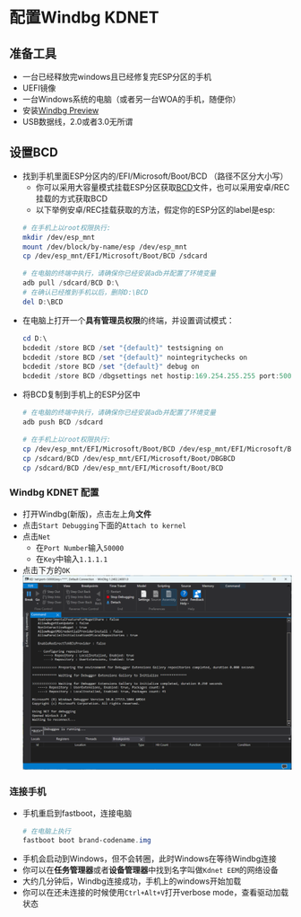 # 配置Windbg KDNET

## 准备工具
  - 一台已经释放完windows且已经修复完ESP分区的手机
  - UEFI镜像
  - 一台Windows系统的电脑（或者另一台WOA的手机，随便你）
  - 安装[Windbg Preview](https://apps.microsoft.com/detail/9pgjgd53tn86)
  - USB数据线，2.0或者3.0无所谓

## 设置BCD
  - 找到手机里面ESP分区内的/EFI/Microsoft/Boot/BCD （路径不区分大小写）
    + 你可以采用大容量模式挂载ESP分区获取[BCD](https://learn.microsoft.com/zh-cn/windows-hardware/manufacture/desktop/bcd-system-store-settings-for-uefi)文件，也可以采用安卓/REC挂载的方式获取BCD
    + 以下举例安卓/REC挂载获取的方法，假定你的ESP分区的label是esp:
    ```bash
    # 在手机上以root权限执行:
    mkdir /dev/esp_mnt
    mount /dev/block/by-name/esp /dev/esp_mnt
    cp /dev/esp_mnt/EFI/Microsoft/Boot/BCD /sdcard
    ```
    ```powershell
    # 在电脑的终端中执行，请确保你已经安装adb并配置了环境变量
    adb pull /sdcard/BCD D:\
    # 在确认已经推到手机以后，删除D:\BCD
    del D:\BCD
    ```
  - 在电脑上打开一个**具有管理员权限**的终端，并设置调试模式：
    ```powershell
    cd D:\
    bcdedit /store BCD /set "{default}" testsigning on
    bcdedit /store BCD /set "{default}" nointegritychecks on
    bcdedit /store BCD /set "{default}" debug on 
    bcdedit /store BCD /dbgsettings net hostip:169.254.255.255 port:50000 key:1.1.1.1
    ```
  - 将BCD复制到手机上的ESP分区中
    ```powershell
    # 在电脑的终端中执行，请确保你已经安装adb并配置了环境变量
    adb push BCD /sdcard
    ```
    ```bash
    # 在手机上以root权限执行:
    cp /dev/esp_mnt/EFI/Microsoft/Boot/BCD /dev/esp_mnt/EFI/Microsoft/Boot/NMBCD
    cp /sdcard/BCD /dev/esp_mnt/EFI/Microsoft/Boot/DBGBCD
    cp /sdcard/BCD /dev/esp_mnt/EFI/Microsoft/Boot/BCD
    ```

### Windbg KDNET 配置
  - 打开Windbg(新版)，点击左上角**文件**
  - 点击`Start Debugging`下面的`Attach to kernel`
  - 点击`Net`
    + 在`Port Number`输入`50000`
    + 在`Key`中输入`1.1.1.1`
  - 点击下方的`OK`
  ![Kdnet waiting for connection](Resources/SetupKDNET/KdNetWaiting.png)

### 连接手机
  - 手机重启到fastboot，连接电脑
    ```powershell
    # 在电脑上执行
    fastboot boot brand-codename.img
    ```
  - 手机会启动到Windows，但不会转圈，此时Windows在等待Windbg连接
  - 你可以在**任务管理器**或者**设备管理器**中找到名字叫做`Kdnet EEM`的网络设备
  - 大约几分钟后，Windbg连接成功，手机上的windows开始加载
  - 你可以在还未连接的时候使用`Ctrl+Alt+V`打开verbose mode，查看驱动加载状态
  